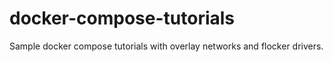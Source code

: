 # docker-compose-tutorials

Sample docker compose tutorials with overlay networks and flocker drivers.

